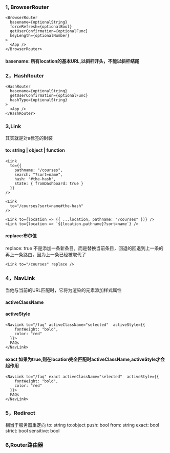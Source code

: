 <!--
 * @Description: react-router-dom核心API文档
 * @Author: xiao.zhang
 * @Date: 2020-09-09 17:29:48
 * @LastEditors: xiao.zhang
 * @LastEditTime: 2020-09-15 17:35:53
-->
### 1, BrowserRouter
```
<BrowserRouter
  basename={optionalString}
  forceRefresh={optionalBool}
  getUserConfirmation={optionalFunc}
  keyLength={optionalNumber}
>
  <App />
</BrowserRouter>
```
#### basename: 所有location的基本URL,以斜杆开头，不能以斜杆结尾

### 2，HashRouter
```
<HashRouter
  basename={optionalString}
  getUserConfirmation={optionalFunc}
  hashType={optionalString}
>
  <App />
</HashRouter>
```
### 3,Link
其实就是对a标签的封装

#### to: string | object | function
```
<Link
  to={{
    pathname: "/courses",
    search: "?sort=name",
    hash: "#the-hash",
    state: { fromDashboard: true }
  }}
/>
```

```
<Link
  to="/courses?sort=name#the-hash"
/>
```

```
<Link to={location => ({ ...location, pathname: "/courses" })} />
<Link to={location => `${location.pathname}?sort=name`} />
```

#### replace:布尔值

replace: true 不是添加一条新条目，而是替换当前条目，回退的回退到上一条的再上一条路由，因为上一条已经被取代了
```
<Link to="/courses" replace />
```

### 4，NavLink
当他与当前的URL匹配时，它将为渲染的元素添加样式属性

#### activeClassName
#### activeStyle

```
<NavLink to="/faq" activeClassName="selected"  activeStyle={{
    fontWeight: "bold",
    color: "red"
  }}>
  FAQs
</NavLink>
```

#### exact 如果为true,则在location完全匹配时activeClassName,activeStyle才会起作用

```
<NavLink to="/faq" exact activeClassName="selected"  activeStyle={{
    fontWeight: "bold",
    color: "red"
  }}>
  FAQs
</NavLink>
```
### 5，Redirect
相当于服务器重定向
to: string
to:object
push: bool
from: string
exact: bool
strict: bool
sensitive: bool

### 6,Router路由器


